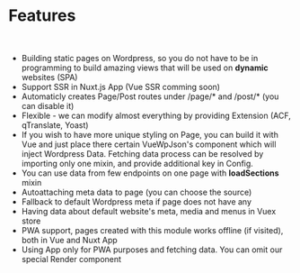 # Features

<br>

- Building static pages on Wordpress, so you do not have to be in programming to build amazing views that will be used on **dynamic** websites (SPA)
- Support SSR in Nuxt.js App (Vue SSR comming soon)
- Automaticly creates Page/Post routes under /page/* and /post/* (you can disable it)
- Flexible - we can modify almost everything by providing Extension (ACF, qTranslate, Yoast)
- If you wish to have more unique styling on Page, you can build it with Vue and just place there certain VueWpJson's component which will inject Wordpress Data. Fetching data process can be resolved by importing only one mixin, and provide additional key in Config.
- You can use data from few endpoints on one page with **loadSections** mixin
- Autoattaching meta data to page (you can choose the source)
- Fallback to default Wordpress meta if page does not have any
- Having data about default website's meta, media and menus in Vuex store
- PWA support, pages created with this module works offline (if visited), both in Vue and Nuxt App
- Using App only for PWA purposes and fetching data. You can omit our special Render component
<br>
